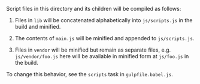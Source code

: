 Script files in this directory and its children will be compiled as follows:

1. Files in `lib` will be concatenated alphabetically into `js/scripts.js` in
   the build and minified.

2. The contents of `main.js` will be minified and appended to `js/scripts.js`.

3. Files in `vendor` will be minified but remain as separate files, e.g.
   `js/vendor/foo.js` here will be available in minified form at `js/foo.js` in
   the build.

To change this behavior, see the `scripts` task in `gulpfile.babel.js`.
